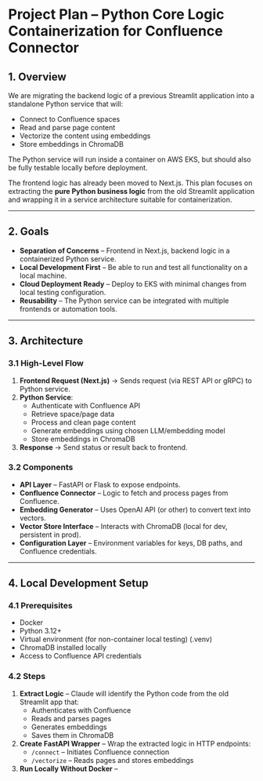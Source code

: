 # Project Plan – Python Core Logic Containerization for Confluence Connector

## 1. Overview

We are migrating the backend logic of a previous Streamlit application into a standalone Python service that will:
- Connect to Confluence spaces
- Read and parse page content
- Vectorize the content using embeddings
- Store embeddings in ChromaDB

The Python service will run inside a container on AWS EKS, but should also be fully testable locally before deployment.

The frontend logic has already been moved to Next.js. This plan focuses on extracting the **pure Python business logic** from the old Streamlit application and wrapping it in a service architecture suitable for containerization.

---

## 2. Goals

- **Separation of Concerns** – Frontend in Next.js, backend logic in a containerized Python service.
- **Local Development First** – Be able to run and test all functionality on a local machine.
- **Cloud Deployment Ready** – Deploy to EKS with minimal changes from local testing configuration.
- **Reusability** – The Python service can be integrated with multiple frontends or automation tools.

---

## 3. Architecture

### 3.1 High-Level Flow
1. **Frontend Request (Next.js)** → Sends request (via REST API or gRPC) to Python service.
2. **Python Service**:
   - Authenticate with Confluence API
   - Retrieve space/page data
   - Process and clean page content
   - Generate embeddings using chosen LLM/embedding model
   - Store embeddings in ChromaDB
3. **Response** → Send status or result back to frontend.

### 3.2 Components
- **API Layer** – FastAPI or Flask to expose endpoints.
- **Confluence Connector** – Logic to fetch and process pages from Confluence.
- **Embedding Generator** – Uses OpenAI API (or other) to convert text into vectors.
- **Vector Store Interface** – Interacts with ChromaDB (local for dev, persistent in prod).
- **Configuration Layer** – Environment variables for keys, DB paths, and Confluence credentials.

---

## 4. Local Development Setup

### 4.1 Prerequisites
- Docker
- Python 3.12+
- Virtual environment (for non-container local testing) (.venv)
- ChromaDB installed locally
- Access to Confluence API credentials

### 4.2 Steps
1. **Extract Logic** – Claude will identify the Python code from the old Streamlit app that:
   - Authenticates with Confluence
   - Reads and parses pages
   - Generates embeddings
   - Saves them in ChromaDB
2. **Create FastAPI Wrapper** – Wrap the extracted logic in HTTP endpoints:
   - `/connect` – Initiates Confluence connection
   - `/vectorize` – Reads pages and stores embeddings
3. **Run Locally Without Docker** –  